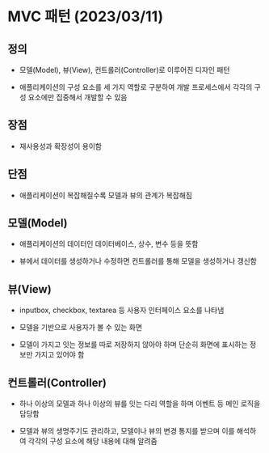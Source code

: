 # MVC 패턴 (2023/03/11)

## 정의

- 모델(Model), 뷰(View), 컨트롤러(Controller)로 이루어진 디자인 패턴

- 애플리케이션의 구성 요소를 세 가지 역할로 구분하여 개발 프로세스에서 각각의 구성 요소에만 집중해서 개발할 수 있음

## 장점

- 재사용성과 확장성이 용이함

## 단점

- 애플리케이션이 복잡해질수록 모델과 뷰의 관계가 복잡해짐

## 모델(Model)

- 애플리케이션의 데이터인 데이터베이스, 상수, 변수 등을 뜻함

- 뷰에서 데이터를 생성하거나 수정하면 컨트롤러를 통해 모델을 생성하거나 갱신함

## 뷰(View)

- inputbox, checkbox, textarea 등 사용자 인터페이스 요소를 나타냄

- 모델을 기반으로 사용자가 볼 수 있는 화면

- 모델이 가지고 잇는 정보를 따로 저장하지 않아야 하며 단순히 화면에 표시하는 정보만 가지고 있어야 함

## 컨트롤러(Controller)

- 하나 이상의 모델과 하나 이상의 뷰를 잇는 다리 역할을 하며 이벤트 등 메인 로직을 담당함

- 모델과 뷰의 생명주기도 관리하고, 모델이나 뷰의 변경 통지를 받으며 이를 해석하여 각각의 구성 요소에 해당 내용에 대해 알려줌


